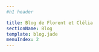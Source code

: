 ```yaml
---
#h1 header

title: Blog de Florent et Clélia
sectionName: Blog
template: blog.jade
menuIndex: 2
---
```



